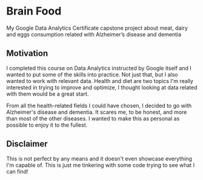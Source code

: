# Brain Food
My Google Data Analytics Certificate capstone project about meat, dairy and eggs consumption related with Alzheimer’s disease and dementia

## Motivation
I completed this course on Data Analytics instructed by Google itself and I wanted to put some of the skills into practice. Not just that, but I also wanted to work with relevant data. Health and diet are two topics I'm really interested in trying to improve and optimize, I thought looking at data related with them would be a great start.

From all the health-related fields I could have chosen, I decided to go with Alzheimer's disease and dementia. It scares me, to be honest, and more than most of the other diseases. I wanted to make this as personal as possible to enjoy it to the fullest.

## Disclaimer
This is not perfect by any means and it doesn't even showcase everything I'm capable of. This is just me tinkering with some code trying to see what I can find!
